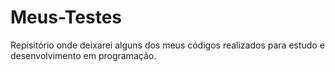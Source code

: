 # Meus-Testes
Repisitório onde deixarei alguns dos meus códigos realizados para estudo e desenvolvimento em programação.
